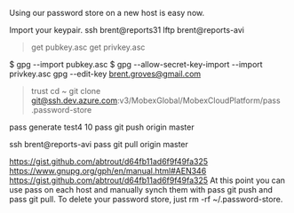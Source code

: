 Using our password store on a new host is easy now.

Import your keypair.
ssh brent@reports31
lftp brent@reports-avi
> get pubkey.asc
> get privkey.asc

$ gpg --import pubkey.asc
$ gpg --allow-secret-key-import --import privkey.asc
gpg --edit-key brent.groves@gmail.com
>trust
cd ~
git clone git@ssh.dev.azure.com:v3/MobexGlobal/MobexCloudPlatform/pass .password-store

pass generate test4 10
pass git push origin master

ssh brent@reports-avi
pass git pull origin master

https://gist.github.com/abtrout/d64fb11ad6f9f49fa325
https://www.gnupg.org/gph/en/manual.html#AEN346
https://gist.github.com/abtrout/d64fb11ad6f9f49fa325
At this point you can use pass on each host and manually synch them with pass git push and pass git pull. To delete your password store, just rm -rf ~/.password-store.